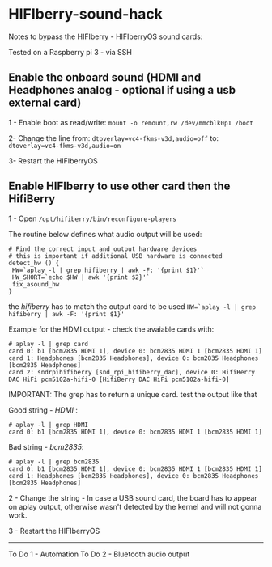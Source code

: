 # HIFIberry-sound-hack

Notes to bypass the HIFIberry - HIFIberryOS sound cards:

Tested on a Raspberry pi 3 - via SSH

## Enable the onboard sound (HDMI and Headphones analog - optional if using a usb external card)

1 - Enable boot as read/write:
`mount -o remount,rw /dev/mmcblk0p1 /boot`

2- Change the line 
from:
      `dtoverlay=vc4-fkms-v3d,audio=off`
to:
      `dtoverlay=vc4-fkms-v3d,audio=on`

3- Restart the HIFIberryOS

## Enable HIFIberry to use other card then the HifiBerry

1 - Open `/opt/hifiberry/bin/reconfigure-players`

The routine below defines what audio output will be used:

```
# Find the correct input and output hardware devices
# this is important if additional USB hardware is connected
detect_hw () {
 HW=`aplay -l | grep hifiberry | awk -F: '{print $1}'`
 HW_SHORT=`echo $HW | awk '{print $2}'`
 fix_asound_hw
}
```

the *hifiberry* has to match the output card to be used  ``` HW=`aplay -l | grep hifiberry | awk -F: '{print $1}' ``` 

Example for the HDMI output - check the avaiable cards with:

```
# aplay -l | grep card
card 0: b1 [bcm2835 HDMI 1], device 0: bcm2835 HDMI 1 [bcm2835 HDMI 1]
card 1: Headphones [bcm2835 Headphones], device 0: bcm2835 Headphones [bcm2835 Headphones]
card 2: sndrpihifiberry [snd_rpi_hifiberry_dac], device 0: HifiBerry DAC HiFi pcm5102a-hifi-0 [HifiBerry DAC HiFi pcm5102a-hifi-0]
```
IMPORTANT: The grep has to return a unique card. test the output like that

Good string - *HDMI* :
```
# aplay -l | grep HDMI           
card 0: b1 [bcm2835 HDMI 1], device 0: bcm2835 HDMI 1 [bcm2835 HDMI 1]
```
Bad string - *bcm2835*:
```
# aplay -l | grep bcm2835
card 0: b1 [bcm2835 HDMI 1], device 0: bcm2835 HDMI 1 [bcm2835 HDMI 1]
card 1: Headphones [bcm2835 Headphones], device 0: bcm2835 Headphones [bcm2835 Headphones]
```

2 - Change the string - In case a USB sound card, the board has to appear on aplay output, otherwise wasn't detected by the kernel and will not gonna work.

3 - Restart the HIFIberryOS

--------------------------------------------------------------------------------------------------------------------------------------------------------

To Do 1 - Automation
To Do 2 - Bluetooth audio output
